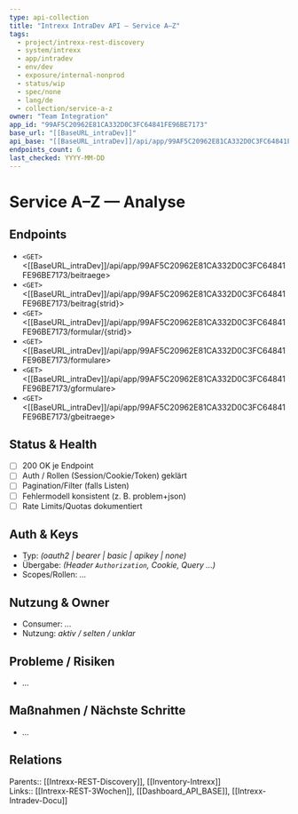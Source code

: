 ```yaml
---
type: api-collection
title: "Intrexx IntraDev API — Service A–Z"
tags:
  - project/intrexx-rest-discovery
  - system/intrexx
  - app/intradev
  - env/dev
  - exposure/internal-nonprod
  - status/wip
  - spec/none
  - lang/de
  - collection/service-a-z
owner: "Team Integration"
app_id: "99AF5C20962E81CA332D0C3FC64841FE96BE7173"
base_url: "[[BaseURL_intraDev]]"
api_base: "[[BaseURL_intraDev]]/api/app/99AF5C20962E81CA332D0C3FC64841FE96BE7173"
endpoints_count: 6
last_checked: YYYY-MM-DD
---
```


# Service A–Z — Analyse

## Endpoints
- `<GET>` <[[BaseURL_intraDev]]/api/app/99AF5C20962E81CA332D0C3FC64841FE96BE7173/beitraege>
- `<GET>` <[[BaseURL_intraDev]]/api/app/99AF5C20962E81CA332D0C3FC64841FE96BE7173/beitrag{strid}>
- `<GET>` <[[BaseURL_intraDev]]/api/app/99AF5C20962E81CA332D0C3FC64841FE96BE7173/formular/{strid}>
- `<GET>` <[[BaseURL_intraDev]]/api/app/99AF5C20962E81CA332D0C3FC64841FE96BE7173/formulare>
- `<GET>` <[[BaseURL_intraDev]]/api/app/99AF5C20962E81CA332D0C3FC64841FE96BE7173/gformulare>
- `<GET>` <[[BaseURL_intraDev]]/api/app/99AF5C20962E81CA332D0C3FC64841FE96BE7173/gbeitraege>

## Status & Health
- [ ] 200 OK je Endpoint
- [ ] Auth / Rollen (Session/Cookie/Token) geklärt
- [ ] Pagination/Filter (falls Listen)
- [ ] Fehlermodell konsistent (z. B. problem+json)
- [ ] Rate Limits/Quotas dokumentiert

## Auth & Keys
- Typ: _(oauth2 | bearer | basic | apikey | none)_  
- Übergabe: _(Header `Authorization`, Cookie, Query …)_  
- Scopes/Rollen: _…_

## Nutzung & Owner
- Consumer: _…_  
- Nutzung: _aktiv / selten / unklar_

## Probleme / Risiken
- _…_

## Maßnahmen / Nächste Schritte
- _…_

## Relations
Parents:: [[Intrexx-REST-Discovery]], [[Inventory-Intrexx]]  
Links:: [[Intrexx-REST-3Wochen]], [[Dashboard_API_BASE]], [[Intrexx-Intradev-Docu]]
